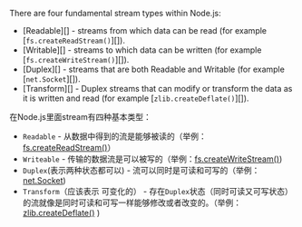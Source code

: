 
There are four fundamental stream types within Node.js:

* [Readable][] - streams from which data can be read (for example
  [`fs.createReadStream()`][]).
* [Writable][] - streams to which data can be written (for example
  [`fs.createWriteStream()`][]).
* [Duplex][] - streams that are both Readable and Writable (for example
  [`net.Socket`][]).
* [Transform][] - Duplex streams that can modify or transform the data as it
  is written and read (for example [`zlib.createDeflate()`][]).


在Node.js里面stream有四种基本类型：

* `Readable` - 从数据中得到的流是能够被读的（举例：[fs.createReadStream()](http://nodejs.cn/api/fs.html#fs_fs_createreadstream_path_options)）
* `Writeable` - 传输的数据流是可以被写的（举例：[fs.createWriteStream()](http://nodejs.cn/api/fs.html#fs_fs_createwritestream_path_options))
* `Duplex`(表示两种状态都可以) - 流可以同时是可读和可写的（举例：[net.Socket](http://nodejs.cn/api/net.html#net_class_net_socket))
* `Transform`（应该表示 可变化的） - 存在`Duplex`状态（同时可读又可写状态）的流就像是同时可读和可写一样能够修改或者改变的。（举例：[zlib.createDeflate()](http://nodejs.cn/api/zlib.html#zlib_zlib_createdeflate_options) )

